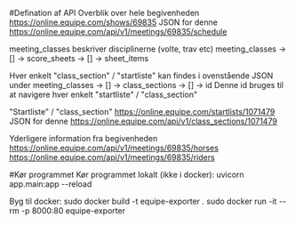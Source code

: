 #Defination af API
Overblik over hele begivenheden
https://online.equipe.com/shows/69835
JSON for denne
https://online.equipe.com/api/v1/meetings/69835/schedule

meeting_classes beskriver disciplinerne (volte, trav etc)
meeting_classes -> [] -> score_sheets -> [] -> sheet_items

Hver enkelt "class_section" / "startliste" kan findes i ovenstående JSON under
meeting_classes -> [] -> class_sections -> [] -> id
Denne id bruges til at navigere hver enkelt "startliste" / "class_section"

"Startliste" / "class_section"
https://online.equipe.com/startlists/1071479
JSON for denne
https://online.equipe.com/api/v1/class_sections/1071479



Yderligere information fra begivenheden
https://online.equipe.com/api/v1/meetings/69835/horses
https://online.equipe.com/api/v1/meetings/69835/riders

#Kør programmet
Kør programmet lokalt (ikke i docker):
uvicorn app.main:app --reload

Byg til docker:
sudo docker build -t equipe-exporter .
sudo docker run -it --rm -p 8000:80 equipe-exporter
